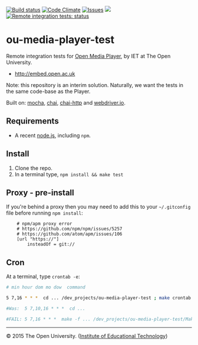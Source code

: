 
[![Build status][travis-img]][travis]  [![Code Climate][climate-img]][climate]
[![Issues][issues-img]][issues] ![][reposs]  [![Remote integration tests: status][test-img]][test]

# ou-media-player-test

Remote integration tests for [Open Media Player][omp], by IET at The Open University.

* <http://embed.open.ac.uk>

Note: this repository is an interim solution. Naturally, we want the tests in the same code-base as the Player.

Built on: [mocha], [chai], [chai-http] and [webdriver.io].


## Requirements

* A recent [node.js], including `npm`.


## Install

1. Clone the repo.
2. In a terminal type, `npm install && make test`


## Proxy - pre-install

If you're behind a proxy then you may need to add this to your `~/.gitconfig` file before running `npm install`:

```
    # npm/apm proxy error
    # https://github.com/npm/npm/issues/5257
    # https://github.com/atom/apm/issues/106
    [url "https://"]
        insteadOf = git://
```


## Cron

At a terminal, type `crontab -e`:

```sh
# min hour dom mo dow  command

5 7,16 * * *  cd ... /dev_projects/ou-media-player-test ; make crontab >> $HOME/crontab.log 2>&1

#Was:  5 7,10,16 * * *  cd ...

#FAIL: 5 7,16 * * *  make -f ... /dev_projects/ou-media-player-test/Makefile crontab >> $HOME/crontab.log 2>&1
```


---
© 2015 The Open University. ([Institute of Educational Technology][iet])

[omp]: http://iet-ou.github.io/open-media-player/
[omp-wiki]: https://github.com/IET-OU/open-media-player/wiki
[test]: http://iet-embed-acct.open.ac.uk/dev/ou-media-player-test/report/ "Remote integration tests: status"
[test-img]: http://iet-embed-acct.open.ac.uk/dev/ou-media-player-test/report/svg/

[iet]:     http://iet.open.ac.uk/
[node.js]: http://nodejs.org/
[mocha]:   http://mochajs.org/
[chai]:    http://chaijs.com/
[chai-http]: https://github.com/chaijs/chai-http
[webdriver.io]: http://webdriver.io/
[travis]:  https://travis-ci.org/nfreear/ou-media-player-test
[travis-img]: https://api.travis-ci.org/nfreear/ou-media-player-test.svg?branch=master "Build status"
[climate]: https://codeclimate.com/github/nfreear/ou-media-player-test
[climate-img]: https://codeclimate.com/github/nfreear/ou-media-player-test/badges/gpa.svg
[issues]: https://github.com/nfreear/ou-media-player-test/issues
[issues-img]: https://img.shields.io/github/issues/nfreear/ou-media-player-test.svg
[reposs]: https://reposs.herokuapp.com/?path=nfreear/ou-media-player-test
